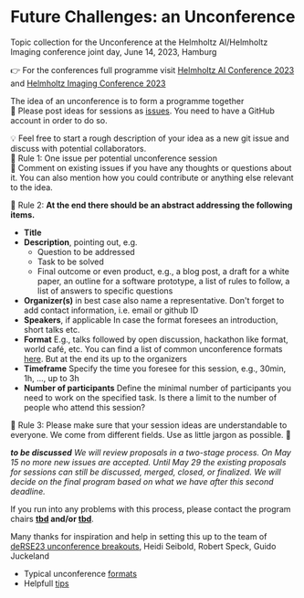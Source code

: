# Future Challenges: an Unconference 
Topic collection for the Unconference at the Helmholtz AI/Helmholtz Imaging conference joint day, June 14, 2023, Hamburg

👉 For the conferences full programme visit [Helmholtz AI Conference 2023](https://helmholtzai-conference2023.de/) and 
[Helmholtz Imaging Conference 2023](https://events.hifis.net/event/573/)

The idea of an unconference is to form a programme together \
🤝 Please post ideas for sessions as [issues](https://github.com/DKRZ-AIM/HAI-HI-unconference-2023/issues). You need to have a GitHub account in order to do so.

💡  Feel free to start a rough description of your idea as a new git issue and discuss with potential collaborators.\
📜 Rule 1: One issue per potential unconference session\
🍒 Comment on existing issues if you have any thoughts or questions about it. You can also mention how you could contribute or anything else relevant to the idea.

📜 Rule 2: **At the end there should be an abstract addressing the following items.**
* **Title**
* **Description**, pointing out, e.g.
    * Question to be addressed
    * Task to be solved
    * Final outcome or even product, e.g., a blog post, a draft for a white paper, an outline for a software prototype, a list of rules to follow, a list of answers to specific questions
* **Organizer(s)**
in best case also name a representative. Don't forget to add contact information, i.e. email or github ID
* **Speakers**, if applicable
In case the format foresees an introduction, short talks etc.
* **Format**
E.g., talks followed by open discussion, hackathon like format, world café, etc. 
You can find a list of common unconference formats [here](http://unconference.net/methods-2/). But at the end its up to the organizers
* **Timeframe**
Specify the time you foresee for this session, e.g., 30min, 1h, ..., up to 3h
* **Number of participants**
Define the minimal number of participants you need to work on the specified task. 
Is there a limit to the number of people who attend this session?

📜 Rule 3: Please make sure that your session ideas are understandable to everyone. We come from different fields. Use as little jargon as possible. 💁

_**to be discussed**_
_We will review proposals in a two-stage process. On May 15 no more new issues are accepted. Until May 29 the existing proposals for sessions can still be discussed, merged, closed, or finalized. We will decide on the final program based on what we have after this second deadline._

If you run into any problems with this process, please contact the program chairs **[tbd](mailto:tbd) and/or [tbd](mailto:tbd)**.

Many thanks for inspiration and help in setting this up to the team of [deRSE23 unconference breakouts](https://github.com/DE-RSE/un-deRSE23-breakouts), Heidi Seibold, Robert Speck, Guido Juckeland

* Typical unconference [formats](http://unconference.net/methods-2/)
* Helpfull [tips](https://unconference.net/unconferencing-how-to-prepare-to-attend-an-unconference-2/)
